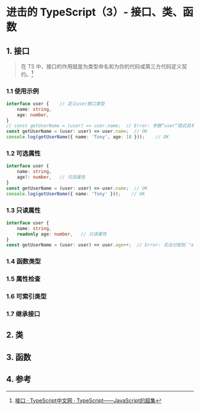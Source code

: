 # 进击的 TypeScript（3）- 接口、类、函数

## 1. 接口

> 在 TS 中，接口的作用就是为类型命名和为你的代码或第三方代码定义契约。[^1]

### 1.1 使用示例

```ts
interface user {    // 定义user接口类型
    name: string,
    age: number,
}
// const getUserName = (user) => user.name;  // Error: 参数“user”隐式具有“any”类型
const getUserName = (user: user) => user.name;  // OK
console.log(getUserName({ name: 'Tony', age: 18 }));    // OK
```

### 1.2 可选属性

```ts
interface user {
    name: string,
    age?: number,   // 可选属性
}
const getUserName = (user: user) => user.name;  // OK
console.log(getUserName({ name: 'Tony' }));    // OK
```

### 1.3 只读属性

```ts
interface user {
    name: string,
    readonly age: number,   // 只读属性
}
const getUserName = (user: user) => user.age++;  // Error: 无法分配到 "age" ，因为它是只读属性。
```


### 1.4 函数类型

### 1.5 属性检查

### 1.6 可索引类型

### 1.7 继承接口

## 2. 类

## 3. 函数

## 4. 参考

[^1]: [接口 · TypeScript中文网 · TypeScript——JavaScript的超集](https://www.tslang.cn/docs/handbook/interfaces.html)